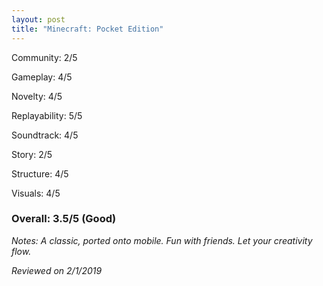 ```yaml
---
layout: post
title: "Minecraft: Pocket Edition"
---
```


Community: 2/5

Gameplay: 4/5

Novelty: 4/5

Replayability: 5/5

Soundtrack: 4/5

Story: 2/5

Structure: 4/5

Visuals: 4/5

### Overall: 3.5/5 (Good)

*Notes: A classic, ported onto mobile. Fun with friends. Let your creativity flow.*

*Reviewed on 2/1/2019*
